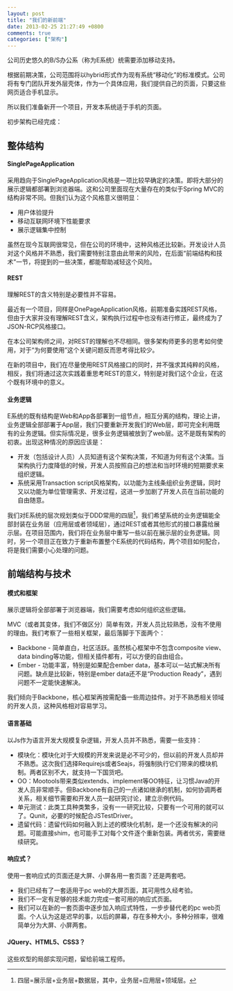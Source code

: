 ```yaml
---
layout: post
title: "我们的新前端"
date: 2013-02-25 21:27:49 +0800
comments: true
categories: ["架构"]
---
```



公司历史悠久的B/S办公系（称为E系统）统需要添加移动支持。  
<!-- more -->

根据前期决策，公司范围将以hybrid形式作为现有系统“移动化”的标准模式。公司将有专门团队开发外层壳体，作为一个具体应用，我们提供自己的页面，只要这些网页适合手机显示。

所以我们准备新开一个项目，开发本系统适于手机的页面。

初步架构已经完成：

## 整体结构
#### SinglePageApplication

采用趋向于SinglePageApplication风格是一项比较早确定的决策。即将大部分的展示逻辑都部署到浏览器端。这和公司里面现在大量存在的类似于Spring MVC的结构非常不同。但我们认为这个风格意义很明显：

* 用户体验提升
* 移动互联网环境下性能要求
* 展示逻辑集中控制

虽然在现今互联网很常见，但在公司的环境中，这种风格还比较新。开发设计人员对这个风格并不熟悉，我们需要特别注意由此带来的风险，在后面“前端结构和技术”一节，将提到的一些决策，都能帮助减轻这个风险。

#### REST

理解REST的含义特别是必要性并不容易。

最近有一个项目，同样是OnePageApplication风格，前期准备实践REST风格，但由于大家并没有理解REST含义，架构执行过程中也没有进行修正，最终成为了JSON-RCP风格接口。

在本公司架构师之间，对REST的理解也不尽相同。很多架构师更多的思考如何使用，对于“为何要使用”这个关键问题反而思考得比较少。

在新的项目中，我们在尽量使用REST风格接口的同时，并不强求其纯粹的风格，相反，我们将通过这次实践着重思考REST的意义，特别是对我们这个企业，在这个既有环境中的意义。

#### 业务逻辑

E系统的既有结构是Web和App各部署到一组节点，相互分离的结构，理论上讲，业务逻辑全部部署于App层，我们只要重新开发我们的Web层，即可完全利用既有的业务逻辑。但实际情况是，很多业务逻辑被放到了web层。这不是既有架构的初衷。出现这种情况的原因应该是：

* 开发（包括设计人员）人员知道有这个架构决策，不知道为何有这个决策。当架构执行力度降低的时候，开发人员按照自己的想法和当时环境的短期要求来组织逻辑。
* 系统采用Transaction script风格架构，以功能为主线条组织业务逻辑，同时又以功能为单位管理需求、开发过程，这进一步加剧了开发人员在当前功能的自由随意。


我们对E系统的层次规划类似于DDD常用的四层[^1]，我们希望系统的业务逻辑能全部封装在业务层（应用层或者领域层），通过REST或者其他形式的接口暴露给展示层。在项目范围内，我们将在业务层中重写一些以前在展示层的业务逻辑。同时，另一个项目正在致力于重新布置整个E系统的代码结构，两个项目如何配合，将是我们需要小心处理的问题。


## 前端结构与技术

#### 模式和框架

展示逻辑将全部部署于浏览器端，我们需要考虑如何组织这些逻辑。

MVC（或者其变体，我们不做区分）简单有效，开发人员比较熟悉，没有不使用的理由。我们考察了一些相关框架，最后落脚于下面两个：

* Backbone - 简单直白，社区活跃。虽然核心框架中不包含composite view、data binding等功能，但相关插件都有，可以方便的自由组合。
* Ember - 功能丰富，特别是如果配合ember data，基本可以一站式解决所有问题。缺点是比较新，特别是ember data还不是“Production Ready”，遇到问题不一定能快速解决。

我们倾向于Backbone，核心框架再按需配备一些周边挂件。对于不熟悉相关领域的开发人员，这种风格相对容易学习。

#### 语言基础

以Js作为语言开发大规模复杂逻辑，开发人员并不熟悉，需要一些支持：

* 模块化：模块化对于大规模的开发来说是必不可少的，但以前的开发人员却并不熟悉。这次我们选择Requirejs或者Seajs，将强制执行它们带来的模块机制。两者区别不大，就支持一下国货吧。
* OO：Mootools带来类似extends、implement等OO特征，让习惯Java的开发人员非常顺手。但Backbone有自己的一点诸如继承的机制，如何协调两者关系，相关细节需要和开发人员一起研究讨论，建立示例代码。
* 单元测试：此类工具种类繁多，没有一一研究比较，只要有一个可用的就可以了。Qunit，必要的时候配合JSTestDriver。
* 遗留代码：遗留代码如何融入到上述的模块化机制，是一个还没有解决的问题。可能直接shim，也可能手工对每个文件逐个重新包装。两者优劣，需要继续研究。


#### 响应式？
使用一套响应式的页面还是大屏、小屏各用一套页面？还是两套吧。

* 我们已经有了一套适用于pc web的大屏页面，其可用性久经考验。
* 我们不一定有足够的技术能力完成一套可用的响应式页面。
* 我们可以在新的一套页面中逐步加入响应式特性，一步步替代老的pc web页面。个人认为这是迟早的事，以后的屏幕，存在多种大小，多种分辨率，很难简单分为大屏、小屏两套。

#### JQuery、HTML5、CSS3？

这些欢型的局部实现问题，留给前端工程师。

[^1]: 四层=展示层+业务层+数据层，其中，业务层=应用层+领域层。
